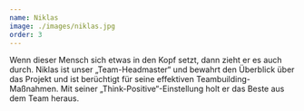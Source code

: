 ```yaml
---
name: Niklas
image: ./images/niklas.jpg
order: 3
---
```


Wenn dieser Mensch sich etwas in den Kopf setzt, dann zieht er es auch durch. Niklas ist unser „Team-Headmaster“ und bewahrt den Überblick über das Projekt und ist berüchtigt für seine effektiven Teambuilding-Maßnahmen. Mit seiner „Think-Positive“-Einstellung holt er das Beste aus dem Team heraus.
